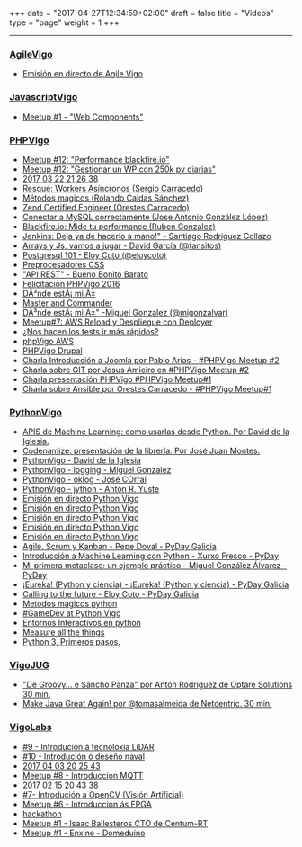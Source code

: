 +++
date = "2017-04-27T12:34:59+02:00"
draft = false
title = "Videos"
type = "page"
weight = 1
+++

----


### [AgileVigo](https://www.youtube.com/channel/UC4NkKB1iCLN9Nb3s8ydFc0w)
- [Emisión en directo de Agile Vigo](https://www.youtube.com/watch?v=7l_B1EKnQg8)


### [JavascriptVigo](https://www.youtube.com/channel/UCjFplxtEs0XtunTn-n0LUtQ)
- [Meetup #1 - "Web Components"](https://www.youtube.com/watch?v=_Y8XBJ56Z1s)


### [PHPVigo](https://www.youtube.com/channel/UCzcSOwRc7bfKs9jPehJRNxQ)
- [Meetup #12: "Performance blackfire.io"](https://www.youtube.com/watch?v=TuGZWmsf-Mk)
- [Meetup #12: "Gestionar un WP con 250k pv diarias"](https://www.youtube.com/watch?v=wyLUeXr7v_M)
- [2017 03 22 21 26 38](https://www.youtube.com/watch?v=ylWJ3n6HJXY)
- [Resque: Workers Asíncronos (Sergio Carracedo)](https://www.youtube.com/watch?v=nxKtcLQl-OY)
- [Métodos mágicos (Rolando Caldas Sánchez)](https://www.youtube.com/watch?v=Dz8giDh9j9k)
- [Zend Certified Engineer (Orestes Carracedo)](https://www.youtube.com/watch?v=304IKjdiDG8)
- [Conectar a MySQL correctamente (Jose Antonio González López)](https://www.youtube.com/watch?v=fZxGpE6ki3g)
- [Blackfire.io: Mide tu performance (Ruben Gonzalez)](https://www.youtube.com/watch?v=GIbQYfj2K5g)
- [Jenkins: Deja ya de hacerlo a mano!" - Santiago Rodriguez Collazo](https://www.youtube.com/watch?v=ZIX6z-xYN90)
- [Arrays y Js, vamos a jugar - David García (@tansitos)](https://www.youtube.com/watch?v=LOQ7zTWD5tI)
- [Postgresql 101 - Eloy Coto (@eloycoto)](https://www.youtube.com/watch?v=cB3fHLy1Sc4)
- [Preprocesadores CSS](https://www.youtube.com/watch?v=UhPfaMEWHDs)
- ["API REST" - Bueno Bonito Barato](https://www.youtube.com/watch?v=uDzna9mbIBw)
- [Felicitacion PHPVigo 2016](https://www.youtube.com/watch?v=q4Vl54AsnaI)
- [DÃ³nde estÃ¡ mi Ã±](https://www.youtube.com/watch?v=KOJcOyySPRM)
- [Master and Commander](https://www.youtube.com/watch?v=mGNgT6y_8NY)
- [DÃ³nde estÃ¡ mi Ã±" -Miguel Gonzalez (@migonzalvar)](https://www.youtube.com/watch?v=bteb03R2hpo)
- [Meetup#7: AWS Reload y Despliegue con Deployer](https://www.youtube.com/watch?v=ScLGm6jitik)
- [¿Nos hacen los tests ir más rápidos?](https://www.youtube.com/watch?v=svqEwpbjkvA)
- [phpVigo   AWS](https://www.youtube.com/watch?v=rffMsQRFml8)
- [PHPVigo   Drupal](https://www.youtube.com/watch?v=Nkrt5d_jZtI)
- [Charla Introducción a Joomla por Pablo Arias - #PHPVigo Meetup #2](https://www.youtube.com/watch?v=o8_24tjP-2o)
- [Charla sobre GIT por Jesus Amieiro en #PHPVigo Meetup #2](https://www.youtube.com/watch?v=2cx3ZyJTHmM)
- [Charla presentación PHPVigo #PHPVigo Meetup#1](https://www.youtube.com/watch?v=7eQ6WCsi6ik)
- [Charla sobre Ansible por Orestes Carracedo -  #PHPVigo Meetup#1](https://www.youtube.com/watch?v=QKRdzyq6oAI)


### [PythonVigo](https://www.youtube.com/channel/UCTUXabChakosnupWEnz4xTA)
- [APIS de Machine Learning: como usarlas desde Python. Por David de la Iglesia.](https://www.youtube.com/watch?v=WrL5H0Tmq-w)
- [Codenamize: presentación de la librería. Por José Juan Montes.](https://www.youtube.com/watch?v=Q9c0dQTEyc8)
- [PythonVigo - David de la Iglesia](https://www.youtube.com/watch?v=hjx-lqLlrhw)
- [PythonVigo - logging - Miguel Gonzalez](https://www.youtube.com/watch?v=lmS4x_1Cz-c)
- [PythonVigo - oklog - José COrral](https://www.youtube.com/watch?v=ef4LLtomZKw)
- [PythonVigo - jython - Antón R. Yuste](https://www.youtube.com/watch?v=FwgpPsiYg_o)
- [Emisión en directo Python Vigo](https://www.youtube.com/watch?v=Z_AzC6HkZk8)
- [Emisión en directo Python Vigo](https://www.youtube.com/watch?v=9DPtfApk8co)
- [Emisión en directo Python Vigo](https://www.youtube.com/watch?v=Q7C9-_yq6wk)
- [Emisión en directo Python Vigo](https://www.youtube.com/watch?v=NPsTUtU8QXc)
- [Emisión en directo Python Vigo](https://www.youtube.com/watch?v=pw97r0EO7So)
- [Agile, Scrum y Kanban - Pepe Doval - PyDay Galicia](https://www.youtube.com/watch?v=QWF0qd26gWM)
- [Introducción a Machine Learning con Python - Xurxo Fresco - PyDay](https://www.youtube.com/watch?v=2X72HTZTgLU)
- [Mi primera metaclase: un ejemplo práctico - Miguel González Álvarez - PyDay](https://www.youtube.com/watch?v=qWHoyvLUK-U)
- [¡Eureka! (Python y ciencia) - ¡Eureka! (Python y ciencia) - PyDay Galicia](https://www.youtube.com/watch?v=d7y88pMfNoE)
- [Calling to the future - Eloy Coto - PyDay Galicia](https://www.youtube.com/watch?v=XN98drGum7s)
- [Metodos magicos python](https://www.youtube.com/watch?v=IY_6vY-M60Y)
- [#GameDev at Python Vigo](https://www.youtube.com/watch?v=QfXsn_fC0NQ)
- [Entornos Interactivos en python](https://www.youtube.com/watch?v=6niRYcubxPk)
- [Measure all the things](https://www.youtube.com/watch?v=oMst3JU-RjQ)
- [Python 3, Primeros pasos.](https://www.youtube.com/watch?v=D5vmTg95Ov0)


### [VigoJUG](https://www.youtube.com/channel/UCNOihTnorv6dZDANaPXgx_g)
- ["De Groovy... e Sancho Panza" por Antón Rodríguez de Optare Solutions 30 min.](https://www.youtube.com/watch?v=smG2P6Esvnc)
- [Make Java Great Again! por @tomasalmeida de Netcentric. 30 min.](https://www.youtube.com/watch?v=PKqTlj38X7M)


### [VigoLabs](https://www.youtube.com/channel/UCBuC6QDQm4U60KV5QPED-eQ)
- [#9 - Introdución á tecnoloxía LiDAR](https://www.youtube.com/watch?v=x6wgM2WFX44)
- [#10 - Introdución ó deseño naval](https://www.youtube.com/watch?v=gkqyxUtIWbY)
- [2017 04 03 20 25 43](https://www.youtube.com/watch?v=CJ7x8KKpG8o)
- [Meetup #8 - Introduccion MQTT](https://www.youtube.com/watch?v=J39kKnJLTRU)
- [2017 02 15 20 43 38](https://www.youtube.com/watch?v=HrV-0kovO5U)
- [#7- Introdución a OpenCV (Visión Artificial)](https://www.youtube.com/watch?v=edATNXjf7aQ)
- [Meetup #6 - Introducción ás FPGA](https://www.youtube.com/watch?v=-y7NUegRR7k)
- [hackathon](https://www.youtube.com/watch?v=nUFrseWzso8)
- [Meetup #1 - Isaac Ballesteros CTO de Centum-RT](https://www.youtube.com/watch?v=90GEygfq-DA)
- [Meetup #1 -  Enxine - Domeduino](https://www.youtube.com/watch?v=aOtNSIUYmYg)

